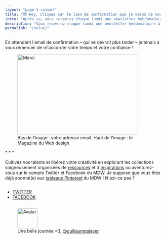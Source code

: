 ```yaml
---
layout: "page-1-column"
title: "😻 Hey, cliquez sur le lien de confirmation que je viens de vous envoyer pour valider votre adresse e-mail"
intro: "Après ça, vous recevrez chaque lundi une newsletter hebdomadaire à la hauteur de vos exigences pour cultiver vos talents."
description: "Vous recevrez chaque lundi une newsletter hebdomadaire à la hauteur de vos exigences pour cultiver vos talents."
permalink: "/salut/"
---
```

<p class="text-center">En attendant l'email de confirmation &ndash; qui ne devrait plus tarder &ndash; je tenais à vous remercier de m'accorder votre temps et votre confiance !</p>
<figure class="text-center"><img src="https://s3-eu-west-1.amazonaws.com/mdw-images/large/gif-raton-laveur-1.gif" alt="Merci" width="388" height="260"><figcaption>Bas de l'image : votre adresse email. Haut de l'image : le Magazine du Web design.</figcaption></figure>

<p class="text-center"> * * * </p>
<p>Cultivez vos talents et libérez votre créativité en explorant les collections soigneusement organisées de <a href="/ressources/" title="Gagnez du temps avec ces merveilleuses ressources">ressources</a> et d'<a href="/inspirations/" title="Cultivez votre créativité">inspirations</a> ou aventurez-vous sur le compte Twitter et Facebook du MDW. Je suppose que vous êtes déjà abonné(e) aux <a onclick="ga('send', 'social', 'Pinterest', 'follow', '{{ site.url }}{{ page.url | cgi_escape }}');" href="https://fr.pinterest.com/MagDuWebdesign/" title="Votre dose d'inspiration en Web design" rel="nofollow" target="_blank">tableaux Pinterest</a> du MDW ! N'est-ce pas ?</p>
<div class="row">
  <div class="small-12 columns">
    <ul class="buttons-inline-list text-center">
      <li>
        <a onclick="ga('send', 'social', 'Twitter', 'follow', '{{ site.url }}{{ page.url | cgi_escape }}');" class="button radius small article-partage-twitter" href="https://twitter.com/@MagDuWebdesign" title="Explorez le MDW sur Twitter" rel="nofollow" target="_blank">TWITTER</a>
      </li>
      <li>
        <a onclick="ga('send', 'social', 'Facebook', 'like', '{{ site.url }}{{ page.url | cgi_escape }}');" class="button radius small article-partage-facebook" href="https://www.facebook.com/MagazineDuWebdesign/" title="Explorez le MDW sur Facebook" rel="nofollow" target="_blank">FACEBOOK</a>
      </li>
    </ul>
  </div>
</div>

<figure class="text-center">
  <img class="rounded-img-d64 mod-avatar" src="{{ site.author.avatar | prepend:'https://s3-eu-west-1.amazonaws.com/mdw-images/large/' }}" alt="Avatar" width="64" height="64">
  <figcaption>Une belle journée <3, <a href="https://twitter.com/guillaumpalayer" title="Twitter @guillaumpalayer" target="_blank">@guillaumpalayer</a></figcaption>
</figure>
